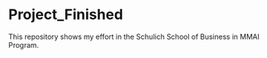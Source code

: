 # Project_Finished
This repository shows my effort in the Schulich School of Business in MMAI Program. 
